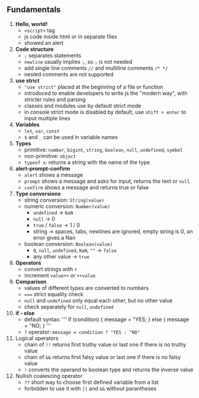 ## Fundamentals
1. **Hello, world!**
    - `<script>` tag
    - js code inside html or in separate files
    - showed an alert
2. **Code structure**
    - `;` separates statements
    - `newline` usually implies `;`, so `;` is not needed
    - add single line comments `//` and multiline comments `/* */`
    - nested comments are not supported
3. **use strict**
    - `"use strict"` placed at the beginning of a file or function
    - introduced to enable developers to write js the "modern way", with stricter rules and parsing
    - classes and modules use by default strict mode
    - in console strict mode is disabled by default, use `shift + enter` to input multiple lines
4. **Variables**
    - `let`, `var`, `const`
    - `$` and `_` can be used in variable names
5. **Types**
    - primitive: `number`, `bigint`, `string`, `boolean`, `null`, `undefined`, `symbol`
    - non-primitive: `object`
    - `typeof x`: returns a string with the name of the type
6. **alert-prompt-confirm**
    - `alert` shows a message
    - `prompt` shows a message and asks for input, returns the text or `null`
    - `confirm` shows a message and returns true or false
7. **Type conversions**
    - string conversion: `String(value)`
    - numeric conversion: `Number(value)`
        - `undefined` -> `NaN`
        - `null` -> 0
        - `true` / `false` -> 1 / 0
        - string -> spaces, tabs, newlines are ignored, empty string is 0, an error gives a Nan
    - boolean conversion: `Boolean(value)`
        - `0`, `null`, `undefined`, `NaN`, `""` -> `false`
        - any other value -> `true`
8. **Operators**
    - convert strings with `+`
    - increment `value++` or `++value`
9. **Comparison**
    - values of different types are converted to numbers
    - `===` strict equality check
    - `null` and `undefined` only equal each other, but no other value
    - check separately for `null`, `undefined`
10. **if - else**
    - default syntax:
    '''
        if (condition) {
            message = "YES;
        } else {
            message = "NO;
        }
    '''
    - `?` operator: `message = condition ? "YES : "NO"`
11. Logical operators
    - chain of `!!` returns first truthy value or last one if there is no truthy value
    - chain of `&&` returns first falsy value or last one if there is no falsy value
    - `!` converts the operand to boolean type and returns the inverse value
12. Nullish coalescing operator
    - `??` short way to choose first defined variable from a list
    - forbidden to use it with `||` and `&&` without parantheses
